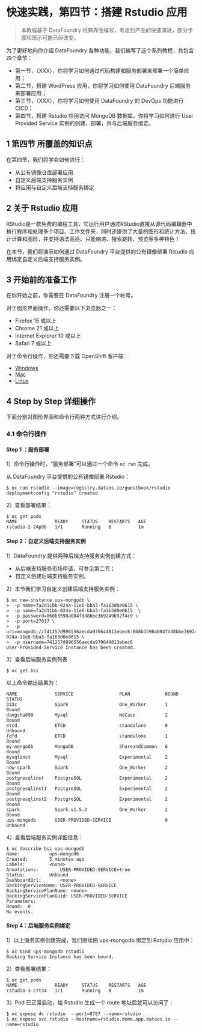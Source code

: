# 快速实践，第四节：搭建 Rstudio 应用

> 本教程基于 DataFoundry 经典界面编写，考虑到产品的快速演进，部分步骤和图示可能已经改变。

为了更好地向你介绍 DataFoundry 各种功能，我们编写了这个系列教程，共包含四个章节：
- 第一节，（XXX），你将学习如何通过代码构建和服务部署来部署一个简单应用；
- 第二节，搭建 WordPress 应用，你将学习如何使用 DataFoundry 后端服务来部署应用；
- 第三节，（XXX），你将学习如何使用 DataFoundry 的 DevOps 功能进行 CICD；
- 第四节，搭建 Rstudio 应用访问 MongoDB 数据库，你将学习如何进行 User Provided Service 实例的创建、部署，并与后端服务绑定。

## 1 第四节 所覆盖的知识点

在第四节，我们将学会如何进行：
- 从公有镜像仓库部署应用
- 自定义后端支持服务实例
- 将应用与自定义后端支持服务绑定

## 2 关于 Rstudio 应用

RStudio是一款免费的编程工具，它运行用户通过RStudio直接从源代码编辑器中执行程序和处理多个项目、工作文件夹，同时还提供了大量的图形和统计方法、统计计算和图形，并支持语法高亮、只能缩进、搜索跳转、预览等多种特色！

在本节，我们将演示如何通过 DataFoundry 平台提供的公有镜像部署 Rstudio 应用绑定自定义后端支持服务实例。


## 3 开始前的准备工作

在你开始之前，你需要在 DataFoundry 注册一个帐号。

对于图形界面操作，你还需要以下浏览器之一：
- Firefox 15 或以上
- Chrome 21 或以上
- Internet Explorer 10 或以上
- Safari 7 或以上

对于命令行操作，你还需要下载 OpenShift 客户端：
- [Windows](https://s3.cn-north-1.amazonaws.com.cn/complier/oc-control.zip)
- [Mac](https://s3.cn-north-1.amazonaws.com.cn/complier/openshift-origin-client-tools-v1.1.0.1-bf56e23-mac.zip)
- [Linux](https://s3.cn-north-1.amazonaws.com.cn/complier/openshift-origin-client-tools-v1.1.0.1-bf56e23-linux)

## 4 Step by Step 详细操作

下面分别对图形界面和命令行两种方式进行介绍。

### 4.1 命令行操作

#### Step 1 ：服务部署

1）命令行操作时，“服务部署“可以通过一个命令 `oc run` 完成。

   从 DataFoundry 平台提供的公有镜像部署 Rstudio：

```
$ oc run rstudio --image=registry.dataos.io/guestbook/rstudio
deploymentconfig "rstudio" created
```  

2）查看部署结果：  

```
$ oc get pods
NAME              READY     STATUS    RESTARTS   AGE
rstudio-2-24p9b   1/1       Running   0          1m
``` 

     
#### Step 2：自定义后端支持服务实例

1）DataFoundry 提供两种后端支持服务实例创建方式：

- 从后端支持服务市场申请，可参见第二节；
- 自定义创建后端支持服务实例。

2）本节我们学习自定义创建后端支持服务实例：

```   
$ oc new-instance ups-mongodb \
>  -p name=fa2d11bb-024a-11e6-bba3-fa163d0e0615 \
>  -p name=fa2d11bb-024a-11e6-bba3-fa163d0e0615  \
>  -p password=868b3598a084fdd8bbe369249b92f4c9 \
>  -p port=27017 \
>  -p uri=mongodb://741257d996556aecda970644813ebec6:868b3598a084fdd8bbe369249b92f4c9@dashboard.servicebroker.dataos.io:27017/fa2d11bb-024a-11e6-bba3-fa163d0e0615 \
>  -p username=741257d996556aecda970644813ebec6 
User-Provided-Service Instance has been created.
```

3）查看后端服务实例列表：

```   
$ oc get bsi
```

以上命令输出结果为：  

```   
NAME              SERVICE                 PLAN             BOUND     STATUS
333c              Spark                   One_Worker       1         Bound
dangsha890        Mysql                   NoCase           2         Bound
etcd              ETCD                    standalone       0         Unbound
fdfd              ETCD                    standalone       1         Bound
my-mongodb        MongoDB                 ShareandCommon   6         Bound
mysqlinst         Mysql                   Experimental     2         Bound
new-spark         Spark                   One_Worker       2         Bound
postgresqlinst    PostgreSQL              Experimental     2         Bound
postgresqlinst1   PostgreSQL              Experimental     2         Bound
postgresqlinst2   PostgreSQL              Experimental     2         Bound
spark             Spark-v1.5.2            One_Worker       2         Bound
ups-mongodb       USER-PROVIDED-SERVICE                    0         Unbound

```   

4）查看后端服务实例详细信息：

```
$ oc describe bsi ups-mongodb
Name:			ups-mongodb
Created:		5 minutes ago
Labels:			<none>
Annotations:		USER-PROVIDED-SERVICE=true
Status:			Unbound
DashboardUrl:		<none>
BackingServiceName:	USER-PROVIDED-SERVICE
BackingServicePlanName:	<none>
BackingServicePlanGuid:	USER-PROVIDED-SERVICE
Parameters:
Bound:	0
No events.
```

#### Step 4：后端服务实例绑定

1）以上服务实例创建完成，我们继续把 ups-mongodb 绑定到 Rstudio 应用中：

```
$ oc bind ups-mongodb rstudio
Backing Service Instance has been bound.
```  

2）查看部署结果：

```
$ oc get pods
NAME              READY     STATUS    RESTARTS   AGE
rstudio-3-c7t34   1/1       Running   0          1m
```  

3）Pod 已正常启动，给 Rstudio 生成一个 route 地址后就可以访问了：

```
$ oc expose dc rstudio  --port=8787 --name=rstudio
$ oc expose svc rstudio --hostname=rstudio.demo.app.dataos.io --name=rstudio
```
